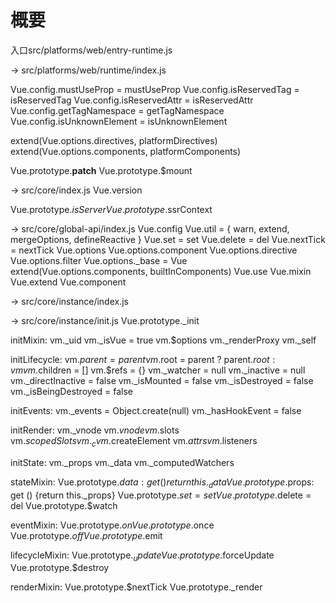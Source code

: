 # 概要

入口src/platforms/web/entry-runtime.js

-> src/platforms/web/runtime/index.js

Vue.config.mustUseProp = mustUseProp
Vue.config.isReservedTag = isReservedTag
Vue.config.isReservedAttr = isReservedAttr
Vue.config.getTagNamespace = getTagNamespace
Vue.config.isUnknownElement = isUnknownElement

extend(Vue.options.directives, platformDirectives)
extend(Vue.options.components, platformComponents)

Vue.prototype.__patch__
Vue.prototype.$mount

-> src/core/index.js
Vue.version

Vue.prototype.$isServer
Vue.prototype.$ssrContext

-> src/core/global-api/index.js
Vue.config
Vue.util = {
    warn,
    extend,
    mergeOptions,
    defineReactive
}
Vue.set = set
Vue.delete = del
Vue.nextTick = nextTick
Vue.options
Vue.options.component
Vue.options.directive
Vue.options.filter
Vue.options._base = Vue
extend(Vue.options.components, builtInComponents)
Vue.use
Vue.mixin
Vue.extend
Vue.component

-> src/core/instance/index.js

-> src/core/instance/init.js
Vue.prototype._init

initMixin:
  vm._uid
  vm._isVue = true
  vm.$options
  vm._renderProxy
  vm._self

initLifecycle: 
  vm.$parent = parent
  vm.$root = parent ? parent.$root : vm
  vm.$children = []
  vm.$refs = {}
  vm._watcher = null
  vm._inactive = null
  vm._directInactive = false
  vm._isMounted = false
  vm._isDestroyed = false
  vm._isBeingDestroyed = false

initEvents: 
  vm._events = Object.create(null)
  vm._hasHookEvent = false

initRender:
  vm._vnode
  vm.$vnode
  vm.$slots
  vm.$scopedSlots
  vm._c
  vm.$createElement
  vm.$attrs
  vm.$listeners

initState: 
  vm._props
  vm._data
  vm._computedWatchers

stateMixin:
  Vue.prototype.$data: get () {return this._data}
  Vue.prototype.$props: get () {return this._props}
  Vue.prototype.$set = set
  Vue.prototype.$delete = del
  Vue.prototype.$watch

eventMixin:
  Vue.prototype.$on
  Vue.prototype.$once
  Vue.prototype.$off
  Vue.prototype.$emit

lifecycleMixin:
  Vue.prototype.$_update
  Vue.prototype.$forceUpdate
  Vue.prototype.$destroy

renderMixin:
  Vue.prototype.$nextTick
  Vue.prototype._render
